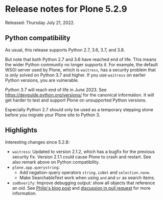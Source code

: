 # Release notes for Plone 5.2.9

Released: Thursday July 21, 2022.

## Python compatibility

As usual, this release supports Python 2.7, 3.6, 3.7, and 3.8.

But note that both Python 2.7 and 3.6 have reached end of life.
This means the wider Python community no longer supports it.
For example, the default WSGI server used by Plone, which is `waitress`, has a security problem that is only solved on Python 3.7 and higher.  If you use `waitress` on earlier Python versions, you are vulnerable.

Python 3.7 will reach end of life in June 2023.
See https://devguide.python.org/versions/ for the canonical information.
It will get harder to test and support Plone on unsupported Python versions.

Especially Python 2.7 should only be used as a temporary stepping stone before you migrate your Plone site to Python 3.

## Highlights

Interesting changes since 5.2.8:

* `waitress`: Updated to version 2.1.2, which has a bugfix for the previous security fix.
  Version 2.1.1 could cause Plone to crash and restart.  See also remark above on Python compatibility.
* `plone.app.querystring`:
  * Add negation-query operators `string.isNot` and `selection.none`.
  * Make SearchableText work when using `and` and `or` as search items.
* `zodbverify`: Improve debugging output: show all objects that reference an oid.
  See [Philip's blog post](https://www.starzel.de/blog/zodb-debugging)
  and [discussion in pull request](https://github.com/plone/zodbverify/pull/8) for more information.
